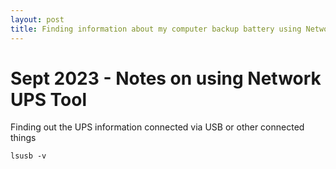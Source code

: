 ```yaml
---
layout: post
title: Finding information about my computer backup battery using Network UPS Tool
---
```

# Sept 2023 - Notes on using Network UPS Tool

Finding out the UPS information connected via USB or other connected things

```
lsusb -v
```

